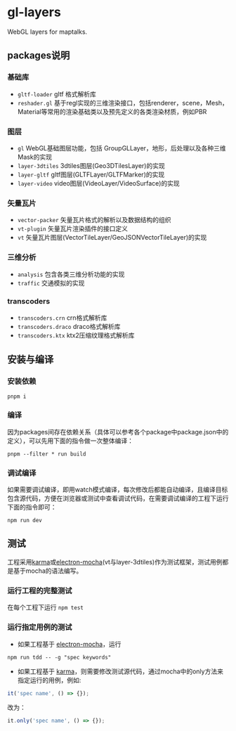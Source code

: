# gl-layers

WebGL layers for maptalks.

## packages说明

### 基础库
* `gltf-loader` gltf 格式解析库
* `reshader.gl` 基于regl实现的三维渲染接口，包括renderer，scene，Mesh，Material等常用的渲染基础类以及预先定义的各类渲染材质，例如PBR

### 图层
* `gl` WebGL基础图层功能，包括 GroupGLLayer，地形，后处理以及各种三维Mask的实现
* `layer-3dtiles` 3dtiles图层(Geo3DTilesLayer)的实现
* `layer-gltf` gltf图层(GLTFLayer/GLTFMarker)的实现
* `layer-video` video图层(VideoLayer/VideoSurface)的实现

### 矢量瓦片
* `vector-packer` 矢量瓦片格式的解析以及数据结构的组织
* `vt-plugin` 矢量瓦片渲染插件的接口定义
* `vt` 矢量瓦片图层(VectorTileLayer/GeoJSONVectorTileLayer)的实现

### 三维分析
* `analysis` 包含各类三维分析功能的实现
* `traffic` 交通模拟的实现

### transcoders
* `transcoders.crn` crn格式解析库
* `transcoders.draco` draco格式解析库
* `transcoders.ktx` ktx2压缩纹理格式解析库

## 安装与编译

### 安装依赖
```shell
pnpm i
```

### 编译
因为packages间存在依赖关系（具体可以参考各个package中package.json中的定义），可以先用下面的指令做一次整体编译：
```shell
pnpm --filter * run build
```

### 调试编译
如果需要调试编译，即用watch模式编译，每次修改后都能自动编译，且编译目标包含源代码，方便在浏览器或测试中查看调试代码，在需要调试编译的工程下运行下面的指令即可：
```shell
npm run dev
```

## 测试

工程采用[karma](https://karma-runner.github.io/latest/index.html)或[electron-mocha](https://github.com/jprichardson/electron-mocha)(vt与layer-3dtiles)作为测试框架，测试用例都是基于mocha的语法编写。

### 运行工程的完整测试
在每个工程下运行 ```npm test```

### 运行指定用例的测试
* 如果工程基于 [electron-mocha](https://github.com/jprichardson/electron-mocha)，运行
```shell
npm run tdd -- -g "spec keywords"
```
* 如果工程基于 [karma](https://karma-runner.github.io/latest/index.html)，则需要修改测试源代码，通过mocha中的only方法来指定运行的用例，例如:
```js
it('spec name', () => {});
```
改为：
```js
it.only('spec name', () => {});
```
